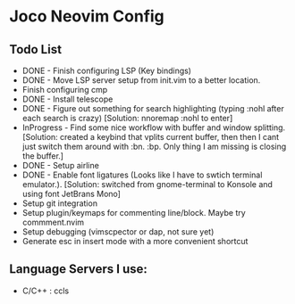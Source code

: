 # Joco Neovim Config

## Todo List
- DONE - Finish configuring LSP (Key bindings)
- DONE - Move LSP server setup from init.vim to a better location.
- Finish configuring cmp
- DONE - Install telescope
- DONE - Figure out something for search highlighting (typing :nohl after each search is crazy) [Solution: nnoremap :nohl to enter]
- InProgress - Find some nice workflow with buffer and window splitting. 
[Solution: created a keybind that vplits current buffer, then then I cant just switch 
them around with :bn. :bp. Only thing I am missing is closing the buffer.]
- DONE - Setup airline 
- DONE - Enable font ligatures (Looks like I have to swtich terminal emulator.). [Solution: switched from gnome-terminal to Konsole and using font JetBrans Mono]
- Setup git integration
- Setup plugin/keymaps for commenting line/block. Maybe try commment.nvim
- Setup debugging (vimscpector or dap, not sure yet)
- Generate esc in insert mode with a more convenient shortcut


## Language Servers I use:
- C/C++ : ccls
